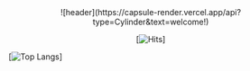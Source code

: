<div align="center">
	![header](https://capsule-render.vercel.app/api?type=Cylinder&text=welcome!)
</div>

<div align=center>
	
[![Hits](https://hits.seeyoufarm.com/api/count/incr/badge.svg?url=https%3A%2F%2Fgithub.com%2Fcllapsh&count_bg=%2379C83D&title_bg=%23555555&icon=&icon_color=%23E7E7E7&title=hits&edge_flat=false)]
	
 </div>

[![Top Langs](https://github-readme-stats.vercel.app/api/top-langs/?username=cllapsh)]
